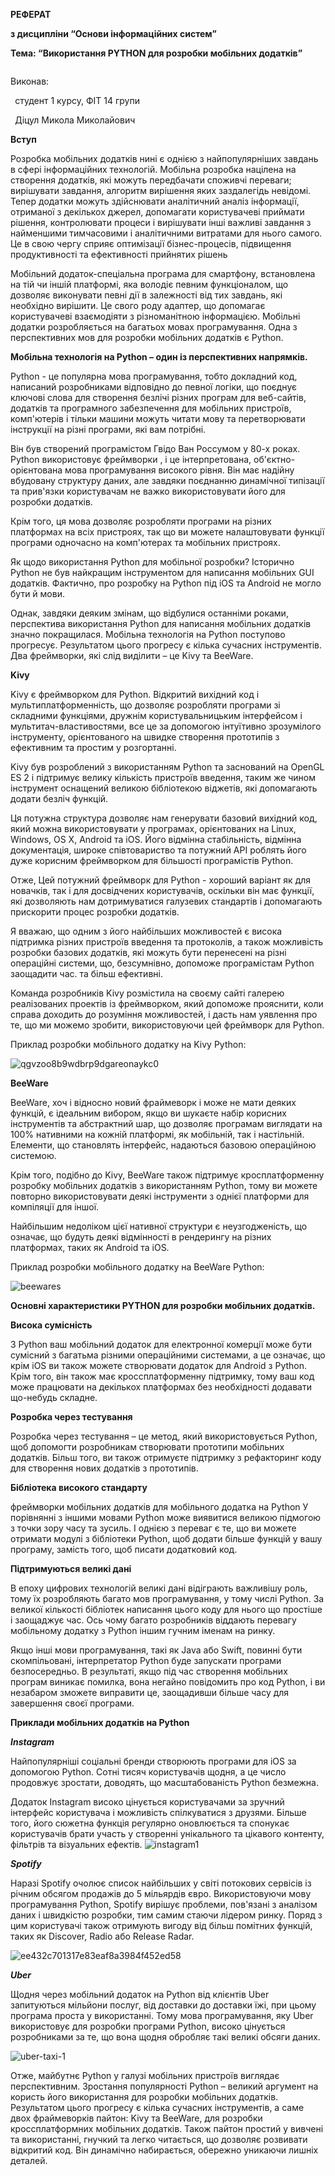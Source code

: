 ﻿**РЕФЕРАТ**

**з дисципліни “Основи інформаційних систем”**

**Тема: “Використання PYTHON для розробки мобільних додатків”**










`                                                                                                 `Виконав:

` `студент 1 курсу, ФІТ 14 групи 

` `Діцул Микола Миколайович

**Вступ**

Розробка мобільних додатків нині є однією з найпопулярніших завдань в сфері інформаційних технологій. Мобільна розробка націлена на створення додатків, які можуть передбачати споживчі переваги; вирішувати завдання, алгоритм вирішення яких заздалегідь невідомі. Тепер додатки можуть здійснювати аналітичний аналіз інформації, отриманої з декількох джерел, допомагати користувачеві приймати рішення, контролювати процеси і вирішувати інші важливі завдання з найменшими тимчасовими і аналітичними витратами для нього самого. Це в свою чергу сприяє оптимізації бізнес-процесів, підвищення продуктивності та ефективності прийнятих рішень  

Мобільний додаток-спеціальна програма для смартфону, встановлена на тій чи іншій платформі, яка володіє певним функціоналом, що дозволяє виконувати певні дії в залежності від тих завдань, які необхідно вирішити. Це свого роду адаптер, що допомагає користувачеві взаємодіяти з різноманітною інформацією. Мобільні додатки розробляється на багатьох мовах програмування. Одна з перспективних мов для розробки мобільних додатків є Python.


**Мобільна технологія на Python – один із перспективних напрямків.**

Python - це популярна мова програмування, тобто докладний код, написаний розробниками відповідно до певної логіки, що поєднує ключові слова для створення безлічі різних програм для веб-сайтів, додатків та програмного забезпечення для мобільних пристроїв, комп'ютерів і тільки машини можуть читати мову та перетворювати інструкції на різні програми, які вам потрібні.

Він був створений програмістом Гвідо Ван Россумом у 80-х роках. Python використовує фреймворки , і це інтерпретована, об'єктно-орієнтована мова програмування високого рівня. Він має надійну вбудовану структуру даних, але завдяки поєднанню динамічної типізації та прив'язки користувачам не важко використовувати його для розробки додатків.

Крім того, ця мова дозволяє розробляти програми на різних платформах на всіх пристроях, так що ви можете налаштовувати функції програми одночасно на комп'ютерах та мобільних пристроях.

Як щодо використання Python для мобільної розробки? Історично Python не був найкращим інструментом для написання мобільних GUI додатків. Фактично, про розробку на Python під iOS та Android   не могло бути й мови. 

Однак, завдяки деяким змінам, що відбулися останніми роками, перспектива використання Python для написання мобільних додатків значно покращилася. Мобільна технологія на Python поступово прогресує. Результатом цього прогресу є кілька сучасних інструментів. Два фреймворки, які слід виділити – це Kivy та BeeWare.

                                    

**Kivy**

Kivy є фреймворком для Python. Відкритий вихідний код і мультиплатформенність, що дозволяє розробляти програми зі складними функціями, дружнім користувальницьким інтерфейсом і мультитач-властивостями, все це за допомогою інтуїтивно зрозумілого інструменту, орієнтованого на швидке створення прототипів з ефективним та простим у розгортанні.

Kivy був розроблений з використанням  Python та заснований на OpenGL ES 2 і підтримує велику кількість пристроїв введення, таким же чином інструмент оснащений великою бібліотекою віджетів, які допомагають додати безліч функцій.

Ця потужна структура дозволяє нам генерувати базовий вихідний код, який можна використовувати у програмах, орієнтованих на Linux, Windows, OS X, Android та iOS. Його відмінна стабільність, відмінна документація, широке співтовариство та потужний API роблять його дуже корисним фреймворком для більшості програмістів Python.

Отже,  Цей потужний фреймворк для Python - хороший варіант як для новачків, так і для досвідчених користувачів, оскільки він має функції, які дозволяють нам дотримуватися галузевих стандартів і допомагають прискорити процес розробки додатків.

Я вважаю, що одним з його найбільших можливостей є висока підтримка різних пристроїв введення та протоколів, а також можливість розробки базових додатків, які можуть бути перенесені на різні операційні системи, що, безсумнівно, допоможе програмістам Python заощадити час. та більш ефективні.

Команда розробників Kivy розмістила на своєму сайті галерею реалізованих проектів із фреймворком, який допоможе прояснити, коли справа доходить до розуміння можливостей, і дасть нам уявлення про те, що ми можемо зробити, використовуючи цей фреймворк для Python.

Приклад розробки мобільного додатку на Kivy Python:

![qgvzoo8b9wdbrp9dgareonaykc0](https://user-images.githubusercontent.com/91292285/142607589-f3bf8f43-7ae5-4ed1-baba-735cb73ed845.png)

**BeeWare**

BeeWare, хоч і відносно новий фраймеворк  і може не мати деяких функцій, є ідеальним вибором, якщо ви шукаєте набір корисних інструментів та абстрактний шар, що дозволяє програмам виглядати на 100% нативними на кожній платформі, як мобільній, так і настільній. Елементи, що становлять інтерфейс, надаються базовою операційною системою.

Крім того, подібно до Kivy, BeeWare також підтримує кросплатформенну розробку мобільних додатків з використанням Python, тому ви можете повторно використовувати деякі інструменти з однієї платформи для компіляції для іншої.

Найбільшим недоліком цієї нативної структури є неузгодженість, що означає, що будуть деякі відмінності в рендерингу на різних платформах, таких як Android та iOS.

Приклад розробки мобільного додатку на BeeWare Python:

![beewares](https://user-images.githubusercontent.com/91292285/142607521-8c7a4bf2-03a1-4596-90e6-1da36aedb6f4.jpeg)

**Основні характеристики PYTHON для  розробки мобільних додатків.**

**Висока сумісність**

З Python ваш мобільний додаток для електронної комерції може бути сумісний з багатьма різними операційними системами, а це означає, що крім iOS ви також можете створювати додаток для Android з Python. Крім того, він також має кроссплатформенну підтримку, тому ваш код може працювати на декількох платформах без необхідності додавати що-небудь складне.

**Розробка через тестування**

Розробка через тестування – це метод, який використовується Python, щоб допомогти розробникам створювати прототипи мобільних додатків. Більш того, ви також отримуєте підтримку з рефакторинг коду для створення нових додатків з прототипів.

**Бібліотека високого стандарту**

фреймворки мобільних додатків для мобільного додатка на Python У порівнянні з іншими мовами Python може виявитися великою підмогою з точки зору часу та зусиль. І однією з переваг є те, що ви можете отримати модулі з бібліотеки Python, щоб додати більше функцій у вашу програму, замість того, щоб писати додатковий код.

**Підтримуються великі дані**

В епоху цифрових технологій великі дані відіграють важливішу роль, тому їх розробляють багато мов програмування, у тому числі Python. За великої кількості бібліотек написання цього коду для нього що простіше і заощаджує час. Ось чому багато розробників віддають перевагу мобільному додатку з Python іншим гучним іменам на ринку.

Якщо інші мови програмування, такі як Java або Swift, повинні бути скомпільовані, інтерпретатор Python буде запускати програми безпосередньо. В результаті, якщо під час створення мобільних програм виникає помилка, вона негайно повідомить про код Python, і ви незабаром зможете виправити це, заощадивши більше часу для завершення своєї програми.

**Приклади мобільних додатків на Python**

***Instagram***

Найпопулярніші соціальні бренди створюють програми для iOS за допомогою Python. Сотні тисяч користувачів щодня, а це число продовжує зростати, доводять, що масштабованість Python безмежна.

Додаток Instagram високо цінується користувачами за зручний інтерфейс користувача і можливість спілкуватися з друзями. Більше того, його сюжетна функція регулярно оновлюється та спонукає користувачів брати участь у створенні унікального та цікавого контенту, фільтрів та візуальних ефектів.
![instagram1](https://user-images.githubusercontent.com/91292285/142454302-4347d34a-9a50-47a1-9799-4ec1588c10b1.jpg)


***Spotify***

Наразі Spotify очолює список найбільших у світі потокових сервісів із річним обсягом продажів до 5 мільярдів євро. Використовуючи мову програмування Python, Spotify вирішує проблеми, пов'язані з аналізом даних і швидкістю розробки, тим самим стаючи лідером ринку. Поряд з цим користувачі також отримують вигоду від більш помітних функцій, таких як Discover, Radio або Release Radar.


![ee432c701317e83eaf8a3984f452ed58](https://user-images.githubusercontent.com/91292285/142454261-0745b3f6-0268-43f1-9e01-930c2986eff4.png)


***Uber***

Щодня через мобільний додаток на Python від клієнтів Uber запитуються мільйони послуг, від доставки до доставки їжі, при цьому програма проста у використанні. Тому мова програмування, яку Uber використовує для розробки програми Python, високо цінується розробниками за те, що вона щодня обробляє такі великі обсяги даних.




![uber-taxi-1](https://user-images.githubusercontent.com/91292285/142454203-a5ba0942-63c4-461d-8bb6-cb35425b8331.jpg)

Отже, майбутнє Python у галузі мобільних пристроїв виглядає перспективним. Зростання популярності Python – великий аргумент на користь його використання для розробки мобільних додатків. Результатом цього прогресу є кілька сучасних інструментів, а саме двох фраймеворків пайтон: Kivy та BeeWare, для розробки кроссплатформних мобільних додатків. Також пайтон простий у вивчені та  використанні, гнучкий та легко читається, що дозволяє розвивати відкритий код. Він динамічно набирається, обережно уникаючи лишніх деталей.





















                          









                                            








